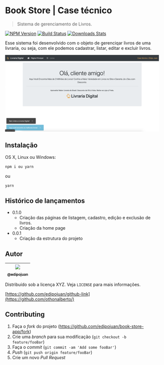 # Book Store | Case técnico

> Sistema de gerenciamento de Livros.

[![NPM Version][npm-image]][npm-url]
[![Build Status][travis-image]][travis-url]
[![Downloads Stats][npm-downloads]][npm-url]

Esse sistema foi desenvolvido com o objeto de gerenciqar livros de uma livraria, ou seja, com ele podemos cadastrar, listar, editar e excluir livros.

![](./book-store.png)

## Instalação

OS X, Linux ou Windows:

```sh
npm i ou yarn
```

ou

```sh
yarn
```

## Histórico de lançamentos

- 0.1.0
  - Criação das páginas de listagem, cadastro, edição e exclusão de livros.
  - Criação da home page
- 0.0.1
  - Criação da estrutura do projeto
  
## Autor

| [<img src="https://avatars1.githubusercontent.com/u/9813896?v=4&s=115"><br><sub>@edipojuan</sub>](https://github.com/edipojuan) |
| :---: |

Distribuído sob a licença XYZ. Veja `LICENSE` para mais informações.

[https://github.com/edipojuan/github-link](https://github.com/othonalberto/)

## Contributing

1. Faça o _fork_ do projeto (<https://github.com/edipojuan/book-store-app/fork>)
2. Crie uma _branch_ para sua modificação (`git checkout -b feature/fooBar`)
3. Faça o _commit_ (`git commit -am 'Add some fooBar'`)
4. _Push_ (`git push origin feature/fooBar`)
5. Crie um novo _Pull Request_

[npm-image]: https://img.shields.io/npm/v/datadog-metrics.svg?style=flat-square
[npm-url]: https://npmjs.org/package/datadog-metrics
[npm-downloads]: https://img.shields.io/npm/dm/datadog-metrics.svg?style=flat-square
[travis-image]: https://img.shields.io/travis/dbader/node-datadog-metrics/master.svg?style=flat-square
[travis-url]: https://travis-ci.org/dbader/node-datadog-metrics
[wiki]: https://github.com/edipojuan/book-store-app/wiki
